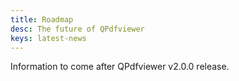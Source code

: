 ```yaml
---
title: Roadmap
desc: The future of QPdfviewer
keys: latest-news
---
```

Information to come after QPdfviewer v2.0.0 release.